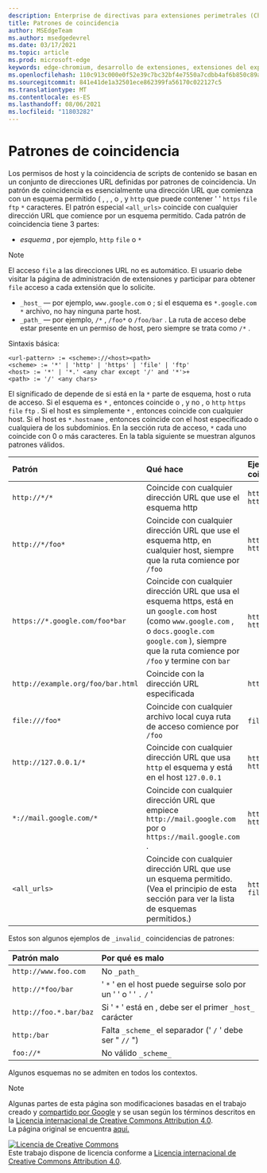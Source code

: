 ```yaml
---
description: Enterprise de directivas para extensiones perimetrales (Chromium).
title: Patrones de coincidencia
author: MSEdgeTeam
ms.author: msedgedevrel
ms.date: 03/17/2021
ms.topic: article
ms.prod: microsoft-edge
keywords: edge-chromium, desarrollo de extensiones, extensiones del explorador, complementos, centro de partners, desarrollador
ms.openlocfilehash: 110c913c000e0f52e39c7bc32bf4e7550a7cdbb4af6b850c89a11ee2689d5331
ms.sourcegitcommit: 841e41de1a32501ece862399fa56170c022127c5
ms.translationtype: MT
ms.contentlocale: es-ES
ms.lasthandoff: 08/06/2021
ms.locfileid: "11803282"
---
```

<!-- Copyright A. W. Fuchs

   Licensed under the Apache License, Version 2.0 (the "License");
   you may not use this file except in compliance with the License.
   You may obtain a copy of the License at

       https://www.apache.org/licenses/LICENSE-2.0

   Unless required by applicable law or agreed to in writing, software
   distributed under the License is distributed on an "AS IS" BASIS,
   WITHOUT WARRANTIES OR CONDITIONS OF ANY KIND, either express or implied.
   See the License for the specific language governing permissions and
   limitations under the License.  -->  
# <a name="match-patterns"></a>Patrones de coincidencia

Los permisos de host y la coincidencia de scripts de contenido se basan en un conjunto de direcciones URL definidas por patrones de coincidencia.  Un patrón de coincidencia es esencialmente una dirección URL que comienza con un esquema permitido ( , , , o , y `http` que puede contener ' ' `https` `file` `ftp` `*` caracteres.  El patrón especial `<all_urls>` coincide con cualquier dirección URL que comience por un esquema permitido.  Cada patrón de coincidencia tiene 3 partes:  

*   _esquema_ , por ejemplo, `http` `file` o `*`  

> [!NOTE]
> El acceso `file` a las direcciones URL no es automático.  El usuario debe visitar la página de administración de extensiones y participar para obtener `file` acceso a cada extensión que lo solicite.  

*   `_host_` — por ejemplo, `www.google.com` o ; si el esquema es `*.google.com` `*` archivo, no hay ninguna parte host.  
*   `_path_` — por ejemplo, `/*` , `/foo*` o `/foo/bar` .  La ruta de acceso debe estar presente en un permiso de host, pero siempre se trata como `/*` .  

Sintaxis básica:  

```shell
<url-pattern> := <scheme>://<host><path>
<scheme> := '*' | 'http' | 'https' | 'file' | 'ftp'
<host> := '*' | '*.' <any char except '/' and '*'>+
<path> := '/' <any chars>
```  

El significado de depende de si está en la `*` parte de esquema, host o ruta de acceso.  Si el esquema es `*` , entonces coincide o , y no , o `http` `https` `file` `ftp` .  Si el host es simplemente `*` , entonces coincide con cualquier host. Si el host es `*.hostname` , entonces coincide con el host especificado o cualquiera de los subdominios.  En la sección ruta de acceso, `*` cada uno coincide con 0 o más caracteres.  En la tabla siguiente se muestran algunos patrones válidos.  

| Patrón | Qué hace | Ejemplos de direcciones URL que coinciden |  
|:--- |:--- |:--- |  
| `http://*/*` | Coincide con cualquier dirección URL que use el esquema http | `http://www.google.com` `http://example.org/foo/bar.html` |  
| `http://*/foo*` | Coincide con cualquier dirección URL que use el esquema http, en cualquier host, siempre que la ruta comience por `/foo` | `http://example.com/foo/bar.html` `http://www.google.com/foo` |  
| `https://*.google.com/foo*bar` | Coincide con cualquier dirección URL que usa el esquema https, está en un `google.com` host \(como `www.google.com` , o `docs.google.com` `google.com` \), siempre que la ruta comience por `/foo` y termine con `bar` | `https://www.google.com/foo/baz/bar` `https://docs.google.com/foobar` |  
| `http://example.org/foo/bar.html` | Coincide con la dirección URL especificada | `http://example.org/foo/bar.html` |  
|`file:///foo*` | Coincide con cualquier archivo local cuya ruta de acceso comience por `/foo` | `file:///foo/bar.html` `file:///foo` |  
| `http://127.0.0.1/*` | Coincide con cualquier dirección URL que usa `http` el esquema y está en el host `127.0.0.1` | `http://127.0.0.1` `http://127.0.0.1/foo/bar.html` |  
| `*://mail.google.com/*` | Coincide con cualquier dirección URL que empiece `http://mail.google.com` por o `https://mail.google.com` . | `http://mail.google.com/foo/baz/bar` `https://mail.google.com/foobar` |  
| `<all_urls>` | Coincide con cualquier dirección URL que use un esquema permitido. \(Vea el principio de esta sección para ver la lista de esquemas permitidos.\) | `http://example.org/foo/bar.html` `file:///bar/baz.html` |  

Estos son algunos ejemplos de `_invalid_` coincidencias de patrones:

| Patrón malo | Por qué es malo |  
|:--- |:--- |  
| `http://www.foo.com` | No `_path_` |  
| `http://*foo/bar` | ' `*` ' en el host puede seguirse solo por un ' ' o ' ' `.` `/` ' |  
| `http://foo.*.bar/baz` | Si ' `*` ' está en , debe ser el primer `_host_` carácter |  
| `http:/bar` | Falta `_scheme_` el separador \(' `/` ' debe ser " `//` "\) |  
| `foo://*` | No válido `_scheme_` |  

Algunos esquemas no se admiten en todos los contextos.

> [!NOTE]
> Algunas partes de esta página son modificaciones basadas en el trabajo creado y [compartido por Google][GoogleSitePolicies] y se usan según los términos descritos en la [Licencia internacional de Creative Commons Attribution 4.0][CCA4IL].  
> La página original se encuentra [aquí.](https://developer.chrome.com/extensions/match_patterns)  

[![Licencia de Creative Commons][CCby4Image]][CCA4IL]  
Este trabajo dispone de licencia conforme a [Licencia internacional de Creative Commons Attribution 4.0][CCA4IL].  

[CCA4IL]: https://creativecommons.org/licenses/by/4.0  
[CCby4Image]: https://i.creativecommons.org/l/by/4.0/88x31.png  
[GoogleSitePolicies]: https://developers.google.com/terms/site-policies  
